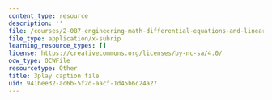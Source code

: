 ```yaml
---
content_type: resource
description: ''
file: /courses/2-087-engineering-math-differential-equations-and-linear-algebra-fall-2014/941bee32ac6b5f2daacf1d45b6c24a27_aFx8dVLkrWs.vtt
file_type: application/x-subrip
learning_resource_types: []
license: https://creativecommons.org/licenses/by-nc-sa/4.0/
ocw_type: OCWFile
resourcetype: Other
title: 3play caption file
uid: 941bee32-ac6b-5f2d-aacf-1d45b6c24a27
---
```

